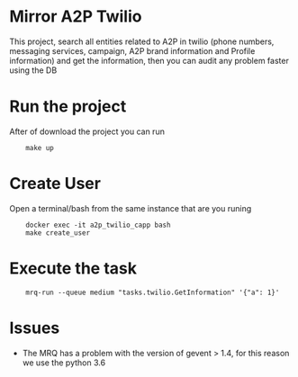 # Mirror A2P Twilio
This project, search all entities related to A2P in twilio (phone numbers, messaging services, campaign, A2P brand information and Profile information) and get the information, then you can audit any problem faster using the DB

# Run the project
After of download the project you can run
```
    make up
````

# Create User
Open a terminal/bash from the same instance that are you runing
```
    docker exec -it a2p_twilio_capp bash
    make create_user
```
# Execute the task
```
    mrq-run --queue medium "tasks.twilio.GetInformation" '{"a": 1}'
```

# Issues
- The MRQ has a problem with the version of gevent > 1.4, for this reason we use the python 3.6